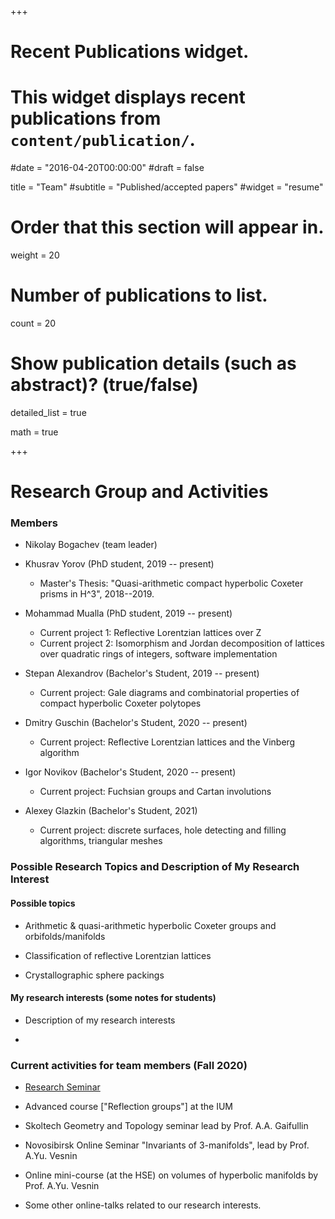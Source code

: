 +++
# Recent Publications widget.
# This widget displays recent publications from `content/publication/`.

#date = "2016-04-20T00:00:00"
#draft = false



title = "Team"
#subtitle = "Published/accepted papers"
#widget = "resume"

# Order that this section will appear in.
weight = 20



# Number of publications to list.
count = 20

# Show publication details (such as abstract)? (true/false)
detailed_list = true

math = true


+++

# Research Group and Activities


### Members

- Nikolay Bogachev (team leader)

- Khusrav Yorov (PhD student, 2019 -- present)

  + Master's Thesis: "Quasi-arithmetic compact hyperbolic Coxeter prisms in H^3", 2018--2019.

- Mohammad Mualla (PhD student, 2019 -- present)

  + Current project 1: Reflective Lorentzian lattices over Z
  + Current project 2: Isomorphism and Jordan decomposition of lattices over quadratic rings of integers, software implementation

- Stepan Alexandrov (Bachelor's Student, 2019 -- present)

  + Current project: Gale diagrams and combinatorial properties of compact hyperbolic Coxeter polytopes

- Dmitry Guschin (Bachelor's Student, 2020 -- present)

  + Current project: Reflective Lorentzian lattices and the Vinberg algorithm

- Igor Novikov (Bachelor's Student, 2020 -- present)

  + Current project: Fuchsian groups and Cartan involutions

- Alexey Glazkin (Bachelor's Student, 2021)

  + Current project: discrete surfaces, hole detecting and filling algorithms, triangular meshes


### Possible Research Topics and Description of My Research Interest

#### Possible topics

- Arithmetic & quasi-arithmetic hyperbolic Coxeter groups and orbifolds/manifolds

- Classification of reflective Lorentzian lattices

- Crystallographic sphere packings

#### My research interests (some notes for students)

- Description of my research interests

- 


### Current activities for team members (Fall 2020)



- [Research Seminar](https://nvbogachev.netlify.app/teaching/ressem20f/)

- Advanced course ["Reflection groups"] at the IUM

- Skoltech Geometry and Topology seminar lead by Prof. A.A. Gaifullin

- Novosibirsk Online Seminar "Invariants of 3-manifolds", lead by Prof. A.Yu. Vesnin

- Online mini-course (at the HSE) on volumes of hyperbolic manifolds by Prof. A.Yu. Vesnin

- Some other online-talks related to our research interests.

